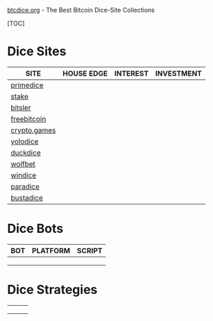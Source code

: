 [btcdice.org](https://btcdice.org) - The Best Bitcoin Dice-Site Collections

[TOC]

# Dice Sites
| SITE | HOUSE EDGE | INTEREST | INVESTMENT |
| --- | --- | --- | --- |
| [primedice](https://primedice.com/?c=37b517eadb) | | | |
| [stake](https://stake.com/?c=34589cdbda) | | | |
| [bitsler](https://www.bitsler.com/?ref=btcdiceorg) | | | |
| [freebitcoin](https://freebitco.in/?r=38146355) | | | |
| [crypto.games](https://crypto.games?i=ouVsFM9oV6) | | | |
| [yolodice](https://yolodice.com/r?9iZL-2ZPG) | | | |
| [duckdice](https://duckdice.io/?c=a5812eed82) | | | |
| [wolfbet](https://wolf.bet?c=btcdice) | | | |
| [windice](https://windice.io/?r=btcdiceorg) | | | |
| [paradice](https://paradice.in/?c=btcdice) | | | |
| [bustadice](https://bustadice.com) | | | |
# Dice Bots

| BOT  | PLATFORM | SCRIPT |
| ---- | -------- | ------ |
|      |          |        |
|      |          |        |
|      |          |        |

# Dice Strategies

|      |      |      |
| ---- | ---- | ---- |
|      |      |      |
|      |      |      |
|      |      |      |

